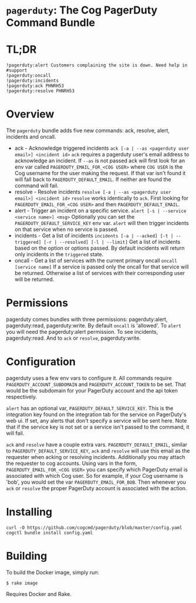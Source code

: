 `pagerduty`: The Cog PagerDuty Command Bundle
=========================================

# TL;DR

    !pagerduty:alert Customers complaining the site is down. Need help in #support
    !pagerduty:oncall
    !pagerduty:incidents
    !pagerduty:ack PHNRH53
    !pagerduty:resolve PHNRH53

# Overview

The `pagerduty` bundle adds five new commands: ack, resolve, alert, incidents
and oncall.

* ack - Acknowledge triggered incidents
        `ack [-a | --as <pagerduty user email>] <incident id>`
        `ack` requires a pagerduty user's email address to acknowledge an
        incident. If `--as` is not passed ack will first look for an env
        var called `PAGERDUTY_EMAIL_FOR_<COG USER>` where `COG USER` is
        the Cog username for the user making the request. If that var
        isn't found it will fall back to `PAGERDUTY_DEFAULT_EMAIL`. If
        neither are found the command will fail.
* resolve - Resolve incidents
        `resolve [-a | --as <pagerduty user email>] <incident id>`
        `resolve` works identically to `ack`. First looking for
        `PAGERDUTY_EMAIL_FOR_<COG USER>` and then `PAGERDUTY_DEFAULT_EMAIL`.
* alert - Trigger an incident on a specific service.
        `alert [-s | --service <service name>] <msg>`
        Optionally you can set the `PAGERDUTY_DEFAULT_SERVICE_KEY` env var.
        `alert` will then trigger incidents on that service when no service
        is passed.
* incidents - Get a list of incidents
        `incidents [-a | --acked] [-t | --triggered] [-r | --resolved] [-l | --limit]`
        Get a list of incidents based on the option or options passed. By default
        incidents will return only incidents in the `triggered` state.
* oncall - Get a list of services with the current primary oncall
        `oncall [service name]`
        If a service is passed only the oncall for that service will be returned.
        Otherwise a list of services with their corresponding user will be returned.

# Permissions

pagerduty comes bundles with three permissions: pagerduty:alert, pagerduty:read,
pagerduty:write. By default `oncall` is 'allowed'. To `alert` you will need the
pagerduty:alert permission. To see incidents, pagerduty:read. And to `ack` or
`resolve`, pagerduty:write.

# Configuration

pagerduty uses a few env vars to configure it. All commands require
`PAGERDUTY_ACCOUNT_SUBDOMAIN` and `PAGERDUTY_ACCOUNT_TOKEN` to be set. That would
be the subdomain for your PagerDuty account and the api token respectively.

`alert` has an optional var, `PAGERDUTY_DEFAULT_SERVICE_KEY`. This is the integration
key found on the integration tab for the service on PagerDuty's web ui. If set, any
alerts that don't specify a service will be sent here. Note that if the service key
is not set or a service isn't passed to the command, it will fail.

`ack` and `resolve` have a couple extra vars. `PAGERDUTY_DEFAULT_EMAIL`, similar to
`PAGERDUTY_DEFAULT_SERVICE_KEY`, `ack` and `resolve` will use this email as the
requester when acking or resolving incidents. Additionally you may attach the
requester to cog accounts. Using vars in the form, `PAGERDUTY_EMAIL_FOR_<COG USER>`
you can specify which PagerDuty email is associated with which Cog user. So for
example, if your Cog username is 'bob', you would set the var `PAGERDUTY_EMAIL_FOR_BOB`.
Then whenever you `ack` or `resolve` the proper PagerDuty account is associated with the
action.

# Installing

    curl -O https://github.com/cogcmd/pagerduty/blob/master/config.yaml
    cogctl bundle install config.yaml

# Building

To build the Docker image, simply run:

    $ rake image

Requires Docker and Rake.

